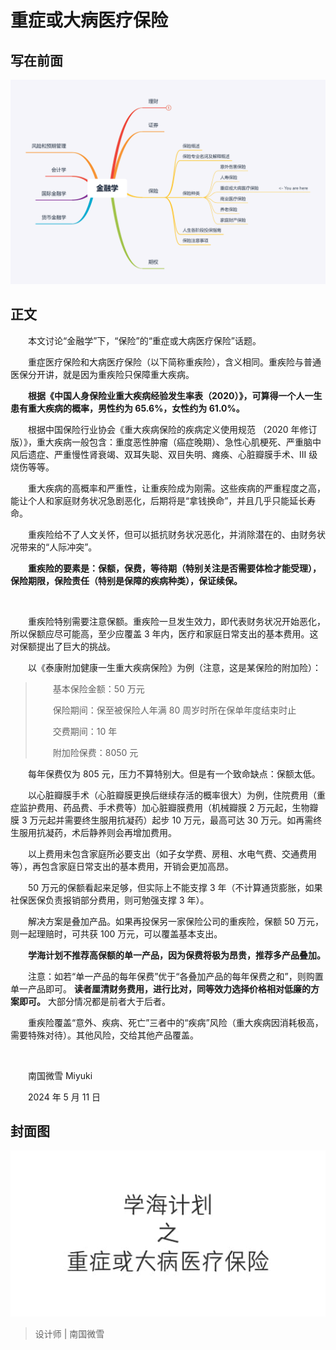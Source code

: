 # 重症或大病医疗保险

## 写在前面

![](https://raw.githubusercontent.com/TinySnow/GithubImageHosting/main/blog/patchouli-project/finance/重症或大病医疗保险.png)

## 正文

　　本文讨论“金融学”下，“保险”的“重症或大病医疗保险”话题。

　　重症医疗保险和大病医疗保险（以下简称重疾险），含义相同。重疾险与普通医保分开讲，就是因为重疾险只保障重大疾病。

　　**根据《中国人身保险业重大疾病经验发生率表（2020）》，可算得一个人一生患有重大疾病的概率，男性约为 65.6%，女性约为 61.0%。**

　　根据中国保险行业协会《重大疾病保险的疾病定义使用规范  （2020 年修订版）》，重大疾病一般包含：重度恶性肿瘤（癌症晚期）、急性心肌梗死、严重脑中风后遗症、严重慢性肾衰竭、双耳失聪、双目失明、瘫痪、心脏瓣膜手术、III 级烧伤等等。

　　重大疾病的高概率和严重性，让重疾险成为刚需。这些疾病的严重程度之高，能让个人和家庭财务状况急剧恶化，后期将是“拿钱换命”，并且几乎只能延长寿命。

　　重疾险给不了人文关怀，但可以抵抗财务状况恶化，并消除潜在的、由财务状况带来的“人际冲突”。

　　**重疾险的要素是：保额，保费，等待期（特别关注是否需要体检才能受理），保险期限，保险责任（特别是保障的疾病种类），保证续保。**

<br />

　　重疾险特别需要注意保额。重疾险一旦发生效力，即代表财务状况开始恶化，所以保额应尽可能高，至少应覆盖 3 年内，医疗和家庭日常支出的基本费用。这对保额提出了巨大的挑战。

　　以《泰康附加健康一生重大疾病保险》为例（注意，这是某保险的附加险）：

> 　　基本保险金额：50 万元
>
> 　　保险期间：保至被保险人年满 80 周岁时所在保单年度结束时止
>
> 　　交费期间：10 年
>
> 　　附加险保费：8050 元

　　每年保费仅为 805 元，压力不算特别大。但是有一个致命缺点：保额太低。

　　以心脏瓣膜手术（心脏瓣膜更换后继续存活的概率很大）为例，住院费用（重症监护费用、药品费、手术费等）加心脏瓣膜费用（机械瓣膜 2 万元起，生物瓣膜 3 万元起并需要终生服用抗凝药）起步 10 万元，最高可达 30 万元。如再需终生服用抗凝药，术后静养则会再增加费用。

　　以上费用未包含家庭所必要支出（如子女学费、房租、水电气费、交通费用等），再包含家庭日常支出的基本费用，开销会更加高昂。

　　50 万元的保额看起来足够，但实际上不能支撑 3 年（不计算通货膨胀，如果社保医保负责报销部分费用，则可勉强支撑 3 年）。

　　解决方案是叠加产品。如果再投保另一家保险公司的重疾险，保额 50 万元，则一起理赔时，可共获 100 万元，可以覆盖基本支出。

　　**学海计划不推荐高保额的单一产品，因为保费将极为昂贵，推荐多产品叠加。**

　　注意：如若“单一产品的每年保费”优于“各叠加产品的每年保费之和”，则购置单一产品即可。 **读者厘清财务费用，进行比对，同等效力选择价格相对低廉的方案即可。** 大部分情况都是前者大于后者。

　　重疾险覆盖“意外、疾病、死亡”三者中的“疾病”风险（重大疾病因消耗极高，需要特殊对待）。其他风险，交给其他产品覆盖。

<br />

　　南国微雪 Miyuki

　　2024 年 5 月 11 日

## 封面图

![](https://raw.githubusercontent.com/TinySnow/GithubImageHosting/main/blog/patchouli-project/finance/重症或大病医疗保险.jpg)

> 设计师 | 南国微雪